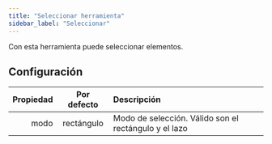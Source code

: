 ```yaml
---
title: "Seleccionar herramienta"
sidebar_label: "Seleccionar"
---
```



Con esta herramienta puede seleccionar elementos.

## Configuración

| Propiedad | Por defecto | Descripción                                           |
| ---------:|:-----------:|:----------------------------------------------------- |
|      modo | rectángulo  | Modo de selección. Válido son el rectángulo y el lazo |
